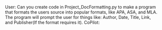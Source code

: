 User: Can you create code in Project_DocFormatting.py to make a program that formats the users source into popular formats,
      like APA, ASA, and MLA. The program will prompt the user for things like: Author, Date, Title, Link, and Publisher(If the format requires it).
CoPilot: 
